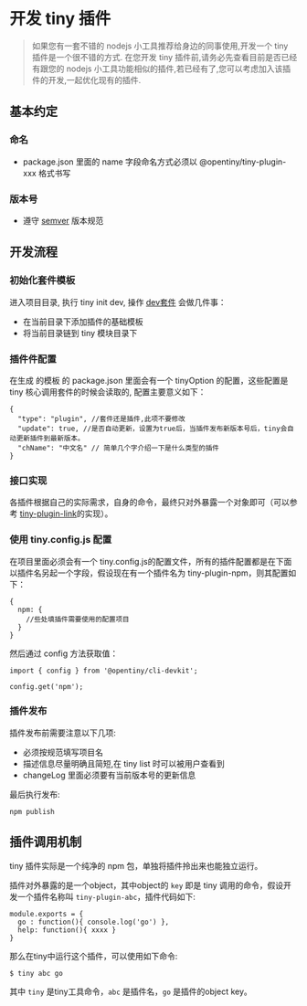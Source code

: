 # 开发 tiny 插件

> 如果您有一套不错的 nodejs 小工具推荐给身边的同事使用,开发一个 tiny 插件是一个很不错的方式. 
> 在您开发 tiny 插件前,请务必先查看目前是否已经有跟您的 nodejs 小工具功能相似的插件,若已经有了,您可以考虑加入该插件的开发,一起优化现有的插件.

## 基本约定

### 命名

- package.json 里面的 name 字段命名方式必须以 @opentiny/tiny-plugin-xxx 格式书写

### 版本号

- 遵守 [semver](http://semver.org/lang/zh-CN/) 版本规范

## 开发流程

### 初始化套件模板

进入项目目录, 执行 tiny init dev,  操作 [dev套件](https://github.com/opentiny/tiny-cli/blob/main/packages/toolkits/dev/README.md) 会做几件事：

- 在当前目录下添加插件的基础模板
- 将当前目录链到 tiny 模块目录下

### 插件件配置

在生成 的模板 的 package.json 里面会有一个 tinyOption 的配置，这些配置是tiny 核心调用套件的时候会读取的, 配置主要意义如下：

```
{
  "type": "plugin", //套件还是插件,此项不要修改
  "update": true, //是否自动更新，设置为true后，当插件发布新版本号后，tiny会自动更新插件到最新版本。
  "chName": "中文名" // 简单几个字介绍一下是什么类型的插件
}
```

###  接口实现

各插件根据自己的实际需求，自身的命令，最终只对外暴露一个对象即可（可以参考 [tiny-plugin-link](https://github.com/opentiny/tiny-cli/blob/main/packages/plugins/link/readme.md)的实现）。

###  使用 tiny.config.js 配置

在项目里面必须会有一个 tiny.config.js的配置文件，所有的插件配置都是在下面以插件名另起一个字段，假设现在有一个插件名为 tiny-plugin-npm，则其配置如下：

```
{
  npm: {
    //些处填插件需要使用的配置项目
  }
}
```

然后通过 config 方法获取值：

```
import { config } from '@opentiny/cli-devkit';

config.get('npm');

```

### 插件发布

插件发布前需要注意以下几项:

- 必须按规范填写项目名
- 描述信息尽量明确且简短,在 tiny list 时可以被用户查看到
- changeLog 里面必须要有当前版本号的更新信息

最后执行发布:

```
npm publish
```

## 插件调用机制

tiny 插件实际是一个纯净的 npm 包，单独将插件拎出来也能独立运行。

插件对外暴露的是一个object，其中object的 `key` 即是 tiny 调用的命令，假设开发一个插件名称叫 `tiny-plugin-abc`，插件代码如下:

```
module.exports = {
  go : function(){ console.log('go') },
  help: function(){ xxxx }
}
```

那么在tiny中运行这个插件，可以使用如下命令:

```
$ tiny abc go
```

其中 `tiny` 是tiny工具命令，`abc` 是插件名，`go` 是插件的object key。